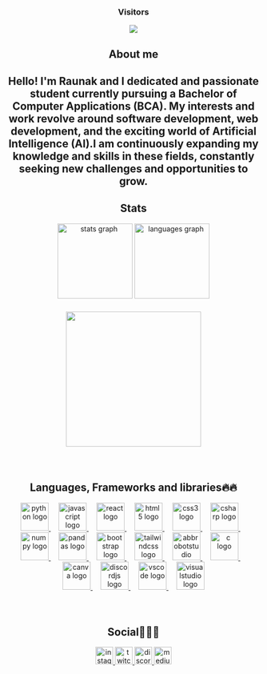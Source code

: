 <h3 align="center">Visitors</h3>

<div align="center">
  <img src="https://profile-counter.glitch.me/CoderRony955/count.svg?"  />
</div>

<h2 align="center">About me</h2>
<h2 align="center">Hello! I'm Raunak and I dedicated and passionate student currently pursuing a Bachelor of Computer Applications (BCA). My interests and work revolve around software development, web development, and the exciting world of Artificial Intelligence (AI).I am continuously expanding my knowledge and skills in these fields, constantly seeking new challenges and opportunities to grow.</h2>

###

<div align="center">
   <h2>Stats</h2>
  <img src="https://github-readme-stats.vercel.app/api?username=CoderRony955&hide_title=false&hide_rank=false&show_icons=true&include_all_commits=true&count_private=true&disable_animations=false&theme=dracula&locale=en&hide_border=false" height="150" alt="stats graph"  />
  <img src="https://github-readme-stats.vercel.app/api/top-langs?username=CoderRony955&locale=en&hide_title=false&layout=compact&card_width=320&langs_count=5&theme=dark&hide_border=false" height="150" alt="languages graph"  />
</div>




###
<div align="center">
  <img height="270" src="https://media1.tenor.com/m/XrdDpwgmEKYAAAAC/typing-papers.gif"  />
</div>

###


<br clear="both">



<div align="center">
  <h2>Languages, Frameworks and libraries🔥🔥</h2>
  
  <a href="https://www.python.org" target="_blank">
    <img src="https://cdn.jsdelivr.net/gh/devicons/devicon/icons/python/python-original.svg" height="56" alt="python logo" />
  </a>
  <img width="12" />
  <a href="https://developer.mozilla.org/en-US/docs/Web/JavaScript" target="_blank">
    <img src="https://cdn.jsdelivr.net/gh/devicons/devicon/icons/javascript/javascript-original.svg" height="56" alt="javascript logo" />
  </a>
  <img width="12" />
  <a href="https://reactjs.org" target="_blank">
    <img src="https://cdn.jsdelivr.net/gh/devicons/devicon/icons/react/react-original.svg" height="56" alt="react logo" />
  </a>
  <img width="12" />
  <a href="https://developer.mozilla.org/en-US/docs/Web/HTML" target="_blank">
    <img src="https://cdn.jsdelivr.net/gh/devicons/devicon/icons/html5/html5-original.svg" height="56" alt="html5 logo" />
  </a>
  <img width="12" />
  <a href="https://developer.mozilla.org/en-US/docs/Web/CSS" target="_blank">
    <img src="https://cdn.jsdelivr.net/gh/devicons/devicon/icons/css3/css3-original.svg" height="56" alt="css3 logo" />
  </a>
  <img width="12" />
  <a href="https://docs.microsoft.com/en-us/dotnet/csharp/" target="_blank">
    <img src="https://cdn.jsdelivr.net/gh/devicons/devicon/icons/csharp/csharp-original.svg" height="56" alt="csharp logo" />
  </a>
  <img width="12" />
  <a href="https://numpy.org" target="_blank">
    <img src="https://cdn.jsdelivr.net/gh/devicons/devicon/icons/numpy/numpy-original.svg" height="56" alt="numpy logo" />
  </a>
  <img width="12" />
  <a href="https://pandas.pydata.org" target="_blank">
    <img src="https://cdn.jsdelivr.net/gh/devicons/devicon/icons/pandas/pandas-original.svg" height="56" alt="pandas logo" />
  </a>
  <img width="12" />
  <a href="https://getbootstrap.com" target="_blank">
    <img src="https://cdn.jsdelivr.net/gh/devicons/devicon/icons/bootstrap/bootstrap-original.svg" height="56" alt="bootstrap logo" />
  </a>
  <img width="12" />
  <a href="https://tailwindcss.com" target="_blank">
    <img src="https://cdn.jsdelivr.net/gh/devicons/devicon/icons/tailwindcss/tailwindcss-original-wordmark.svg" height="56" alt="tailwindcss logo" />
  </a>
  <img width="12" />
  <a href="https://www.abbrobotstudio.com" target="_blank">
    <img src="https://skillicons.dev/icons?i=bots" height="56" alt="abbrobotstudio logo" />
  </a>
  <img width="12" />
  <a href="https://en.wikipedia.org/wiki/C_(programming_language)" target="_blank">
    <img src="https://cdn.jsdelivr.net/gh/devicons/devicon/icons/c/c-original.svg" height="56" alt="c logo" />
  </a>
  <img width="12" />
  <a href="https://www.canva.com" target="_blank">
    <img src="https://cdn.jsdelivr.net/gh/devicons/devicon/icons/canva/canva-original.svg" height="56" alt="canva logo" />
  </a>
  <img width="12" />
  <a href="https://discord.js.org" target="_blank">
    <img src="https://cdn.jsdelivr.net/gh/devicons/devicon/icons/discordjs/discordjs-original.svg" height="56" alt="discordjs logo" />
  </a>
  <img width="12" />
  <a href="https://code.visualstudio.com" target="_blank">
    <img src="https://cdn.jsdelivr.net/gh/devicons/devicon/icons/vscode/vscode-original.svg" height="56" alt="vscode logo" />
  </a>
  <img width="12" />
  <a href="https://visualstudio.microsoft.com" target="_blank">
    <img src="https://cdn.jsdelivr.net/gh/devicons/devicon/icons/visualstudio/visualstudio-plain.svg" height="56" alt="visualstudio logo" />
  </a>
</div>

###

<br clear="both">
<div align="center">
  <h2>Social🧑🏻‍💻</h2>
  
  <a href="https://www.instagram.com/__raunakk__/" target="_blank">
    <img src="https://img.shields.io/static/v1?message=Instagram&logo=instagram&label=&color=E4405F&logoColor=white&labelColor=&style=flat" height="35" alt="instagram logo"  />
  </a>
  <a href="https://www.twitch.tv/phantomxd95" target="_blank">
    <img src="https://img.shields.io/static/v1?message=Twitch&logo=twitch&label=&color=9146FF&logoColor=white&labelColor=&style=flat" height="35" alt="twitch logo"  />
  </a>
  <a href="https://discord.gg/SK9k6mdzvP" target="_blank">
    <img src="https://img.shields.io/static/v1?message=Discord&logo=discord&label=&color=7289DA&logoColor=white&labelColor=&style=flat" height="35" alt="discord logo"  />
  </a>
  <a href="https://medium.com/@1973reenaraunak" target="_blank">
    <img src="https://img.shields.io/static/v1?message=Medium&logo=medium&label=&color=12100E&logoColor=white&labelColor=&style=flat" height="35" alt="medium logo"  />
  </a>
</div>

###
